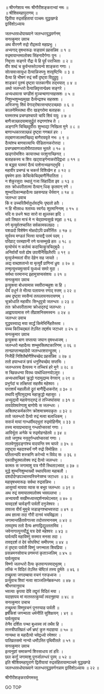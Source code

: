 
  
॥ श्रीगणेशाय नमः श्रीगौरीशङ्कराभ्यां नमः ॥  
॥ श्रीशिवमहापुराणम् ॥  
द्वितीया रुद्रसंहितायां पञ्चमः युद्धखण्डे  
द्वाविंशोऽध्यायः  
  
  
जलन्धरवधोपाख्याने जलन्धरयुद्धवर्णनम्  
सनत्कुमार उवाच  
अथ वीरगणै रुद्रो रौद्ररूपो महाप्रभुः ।  
अभ्यगाद् वृषभारूढः सङ्‌ग्रामं प्रहसन्निव ॥ १ ॥  
रुद्रमायान्तमालोक्य सिंहनादैर्गणाः पुनः ।  
निवृत्ताः सङ्‌गरे रौद्रा ये हि पूर्वं पराजिताः ॥ २ ॥  
वीर शब्दं च कुर्वन्तस्तेऽप्यन्ये शाङ्‌करा गणाः ।  
सोत्सवाःसायुधा दैत्यान्निजघ्नुः शरवृष्टिभिः ॥ ३ ॥  
दैत्या हि भीषणं रुद्रं सर्वे दृष्ट्वा विदुद्रुवुः ।  
शाङ्‌करं पुरुषं दृष्ट्वा पातकानीव तद्‌भयात् ॥ ४ ॥  
अथो जलन्धरो दैत्यान्निवृत्तान्प्रेक्ष्य सङ्‌गरे ।  
अभ्यधावत्स चण्डीशं मुञ्चन्बाणान्सहस्रशः ॥ ५ ॥  
निशुम्भशुम्भप्रमुखा दैत्येन्द्राश्च सहस्रशः ।  
अभिजग्मुः शिवं वेगाद्‌रोषात्सन्दष्टदच्छदाः ॥ ६ ॥  
कालनेमिस्तथा वीरः खड्गरोमा बलाहकः ।  
घस्मरश्च प्रचण्डश्चापरे चापि शिवं ययुः ॥ ७ ॥  
बाणैःसञ्छादयामासुर्द्रुतं रुद्रगणांश्च ते ।  
अङ्‌गानि चिच्छिदुर्वीराः शुम्भाद्या निखिला मुने ॥ ८ ॥  
बाणान्धकारसञ्छन्नं दृष्ट्वा गणबलं हरः ।  
तद्‌बाणजालमाच्छिद्य बाणैराववृते नभः ॥ ९ ॥  
दैत्यांश्च बाणवात्याभिः पीडितानकरोत्तदा ।  
प्रचण्डबाणजालोघैरपातयत भूतले ॥ १० ॥  
खड्गरोमशिरः कायात्तथा परशुनाच्छिनत् ।  
बलाहकस्य च शिरः खट्वाङ्‌गेनाकरोद्द्विधा ॥ ११ ॥  
स बद्ध्वा घस्मरं दैत्यं पाशेनाभ्यहनद्‌भुवि ।  
महावीर प्रचण्डं च चकर्त्त विशिखेन ह ॥ १२ ॥  
वृषभेण हताः केचित्केचिद्‌बाणैर्निपातिता ।  
न शेकुरसुराः स्थातुं गजा सिंहार्दिता इव ॥ १३ ॥  
ततः क्रोधपरीतात्मा दैत्यान् धिक् कृतवान् रणे ।  
शुम्भादिकान्महादैत्यः प्रहसन्प्राह धैर्यवान् ॥ १४ ॥  
जलन्धर उवाच  
किं व उच्चरितैर्मातुर्धावद्‌भिः पृष्ठतो हतैः ।  
न हि भीतवधः श्लाघ्यः स्वर्गदः शूरमानिनाम् ॥ १५ ॥  
यदि वः प्रधने श्रदा सारो वा क्षुल्लका हृदि ।  
अग्रे तिष्ठत मात्रं मे न चेद्‌ग्राम्यसुखे स्पृहा ॥ १६ ॥  
रणे मृत्युर्वरश्चास्ति सर्वकामफलप्रदः ।  
यशःप्रदो विशेषेण मोक्षदोऽपि प्रकीर्त्तितः ॥ १७ ॥  
सूर्यस्य मण्डलं भित्त्वा यायाद्वै परमं पदम् ।  
परिव्राट् परमज्ञानी रणे यत्सम्मुखे हतः ॥ १८ ॥  
मृत्योर्भयं न कर्तव्यं कदाचित्कुत्रचिद्‌बुधैः ।  
अनिर्वार्यो यतो ह्येष उपायैर्निखिलैरपि ॥ १९ ॥  
मृत्युर्जन्मवतां वीरा देहेन सह जायते ।  
अद्य वाब्दशतान्ते वा मृत्युर्वै प्राणिनां ध्रुवः ॥ २० ॥  
तन्मृत्युभयमुत्सार्य युध्यध्वं समरे मुदा ।  
सर्वथा परमानन्द इहामुत्राप्यसंशयः ॥ २१ ॥  
सनत्कुमार उवाच  
इत्युक्त्वा बोधयामास स्ववीरान्बहुशः स हि ।  
धैर्यं दधुर्न ते भीत्या पलायन्त रणाद् रुतम् ॥ २२ ॥  
अथ दृष्ट्वा स्वसैन्यं तत्पलायनपरायणम् ।  
चुक्रोधाति महावीरः सिन्धुपुत्रो जलन्धरः ॥ २३ ॥  
ततः क्रोधपरीतात्मा क्रोधाद्‌रुद्रं जलन्धरः ।  
आह्वापयामास रणे तीव्राशनिसमस्वनः ॥ २४ ॥  
जलन्धर उवाच  
युद्ध्यस्वाद्य मया सार्द्धं किमेभिर्निहतैस्तव ।  
यच्च किञ्चिद्‌बलं तेऽस्ति तद्दर्शय जटाधर ॥ २५ ॥  
सनत्कुमार उवाच  
इत्युक्त्वा बाण सप्तत्या जघान वृषभध्वजम् ।  
जलन्धरो महादैत्यः शम्भुमक्लिष्टकारिणम् ॥ २६ ॥  
तानप्राप्तान्महादेवो जलन्धरशरान्द्रुतम् ।  
निजैर्हि निशितैर्बाणैश्चिच्छेद प्रहसन्निव ॥ २७ ॥  
ततो हयान्ध्वजं छत्रं धनुश्चिच्छेद सप्तभिः ।  
जलन्धरस्य दैत्यस्य न तच्चित्रं हरे मुने ॥ २८ ॥  
स च्छिन्नधन्वा विरथः पाथोधितनयोऽसुरः ।  
अभ्यधावच्छिवं क्रुद्धो गदामुद्यम्य वेगवान् ॥ २९ ॥  
प्रभुर्गदां च तत्क्षिप्तां सहसैव महेश्वरः ।  
पाराशर्यं महालीलो द्रुतं बाणैर्द्विधाकरोत् ॥ ३० ॥  
तथापि मुष्टिमुद्यम्य महाक्रुद्धो महासुरः ।  
अभ्युद्ययौ महावेगाद्‌रुद्रं तं तज्जिघांसया ॥ ३१ ॥  
तावदेवेश्वरेणाशु बाणोघैः स जलन्धरः ।  
अक्लिष्टकर्मकारेण क्रोशमात्रमपाकृतः ॥ ३२ ॥  
ततो जलन्धरो दैत्यो रुद्रं मत्वा बलाधिकम् ।  
ससर्ज मायां गान्धर्वीमद्‌भुतां रुद्रमोहिनीम् ॥ ३३ ॥  
तस्य मायाप्रभावात्तु गन्धर्वाप्सरसां गणाः ।  
आविर्भूता अनेके च रुद्रमोहनहेतवे ॥ ३४ ॥  
ततो जगुश्च ननृतुर्गन्धर्वाप्सरसां गणाः ।  
तालवेणुमृदङ्‌गांश्च वादयन्ति स्म चापरे ॥ ३५ ॥  
तद्दृष्ट्वा महदाश्चर्यं गणै रुद्रो विमोहितः ।  
पतितान्यपि शस्त्राणि करेभ्यो न विवेद सः ॥ ३६ ॥  
एकाग्रीभूतमालोक्य रुद्रं दैत्यो जलन्धरः ।  
कामतः स जगामाशु यत्र गौरी स्थिताऽभवत् ॥ ३७ ॥  
युद्धे शुम्भनिशुम्भाख्यौ स्थापयित्वा महाबलौ ।  
दशदोर्दण्डपञ्चास्यस्त्रिनेत्रश्च जटाधरः ॥ ३८ ॥  
महावृषभमारूढः सर्वथा रुद्रसन्निभः ।  
आसुर्य्या मायया व्यास स बभूव जलन्धरः ॥ ३९ ॥  
अथ रुद्रं समायातमालोक्य भववल्लभा ।  
अभ्याययौ सखीमध्यात्तद्दर्शनपथेऽभवत् ॥ ४० ॥  
यावद्ददर्श चार्वङ्‌गी पार्वतीं दनुजेश्वरः ।  
तावत्स वीर्यं मुमुचे जडाङ्‌गश्चाभवत्तदा ॥ ४१ ॥  
अथ ज्ञात्वा तदा गौरी दानवं भयविह्वला ।  
जगामान्तर्हितावेगात्सा तदोत्तरमानसम् ॥ ४२ ॥  
तामदृश्य ततो दैत्यः क्षणाद्विद्युल्लतामिव ।  
जवेनागात्पुनर्योद्धुं यत्र देवो महेश्वरः ॥ ४३ ॥  
पार्वत्यपि महाविष्णुं सस्मार मनसा तदा ।  
तावद्ददर्श तं देवं सोपविष्टं समीपगम् ॥ ४४ ॥  
तं दृष्ट्वा पार्वती विष्णुं जगन्माता शिवप्रिया ।  
प्रसन्नमनसोवाच प्रणमन्तं कृताञ्जलिम् ॥ ४५ ॥  
पार्वत्युवाच  
विष्णो जलन्धरो दैत्यः कृतवान्परमाद्‌भुतम् ।  
तत्किं न विदितं तेऽस्ति चेष्टितं तस्य दुर्मतेः ॥ ४६ ॥  
तच्छ्रुत्वा जगदम्बाया वचनं गरुडध्वजः ।  
प्रत्युवाच शिवां नत्वा साञ्जलिर्नम्रकन्धरः ॥ ४७ ॥  
श्रीभगवानुवाच  
भवत्याः कृपया देवि तद्वृत्तं विदितं मया ।  
यदाज्ञापय मां मातस्तत्कुर्य्यां त्वदनुज्ञया ॥ ४८ ॥  
सनत्कुमार उचाच  
तच्छ्रुत्वा विष्णुवचनं पुनरप्याह पार्वती ॥  
हृषीकेशं जगन्माता धर्मनीतिं सुशिक्षयन् । ४९ ॥  
पार्वत्युवाच  
तेनैव दर्शितः पन्था बुध्यस्व त्वं तथैव हि ।  
तत्स्त्रीपातिव्रतं धर्मं भ्रष्टं कुरु मदाज्ञया ॥ ५० ॥  
नान्यथा स महादैत्यो भवेद्वध्यो रमेश्वर ।  
पातिव्रतसमो नान्यो धर्मोऽस्ति पृथिवीतले ॥ ५१ ॥  
सनत्कुमार उवाच  
इत्यनुज्ञां समाकर्ण्य शिरसाधाय तां हरिः ।  
छल कर्त्तुं जगामाशु पुनर्जालन्धरं पुरम् ॥ ५२ ॥  
इति श्रीशिवमहापुराणे द्वितीयायां रुद्रसंहितायाम्पञ्चमे युद्धखण्डे  
जलन्धरवधोपाख्याने जलन्धरयुद्धवर्णनन्नाम द्वाविंशोऽध्यायः ॥ २२ ॥  
  
  
श्रीगौरीशङ्करार्पणमस्तु  
  
GO TOP
